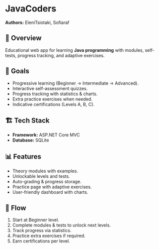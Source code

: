 # JavaCoders

**Authors:** EleniTsiotaki, Sofiaraf

## 📘 Overview

Educational web app for learning **Java programming** with modules, self-tests, progress tracking, and adaptive exercises.

## 🎯 Goals

* Progressive learning (Beginner → Intermediate → Advanced).
* Interactive self-assessment quizzes.
* Progress tracking with statistics & charts.
* Extra practice exercises when needed.
* Indicative certifications (Levels A, B, C).

## 🏗️ Tech Stack

* **Framework:** ASP.NET Core MVC
* **Database:** SQLite

## 📊 Features

* Theory modules with examples.
* Unlockable levels and tests.
* Auto-grading & progress storage.
* Practice page with adaptive exercises.
* User-friendly dashboard with charts.

## 🚀 Flow

1. Start at Beginner level.
2. Complete modules & tests to unlock next levels.
3. Track progress via statistics.
4. Practice extra exercises if required.
5. Earn certifications per level.
